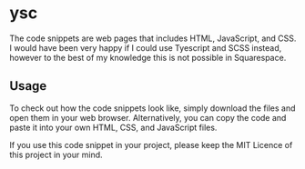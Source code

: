 # ysc

The code snippets are web pages that includes HTML, JavaScript, and CSS. I would have been very happy if I could use Tyescript and SCSS instead, however to the best of my knowledge this is not possible in Squarespace.

## Usage

To check out how the code snippets look like, simply download the files and open them in your web browser. Alternatively, you can copy the code and paste it into your own HTML, CSS, and JavaScript files.

If you use this code snippet in your project, please keep the MIT Licence of this project in your mind.

